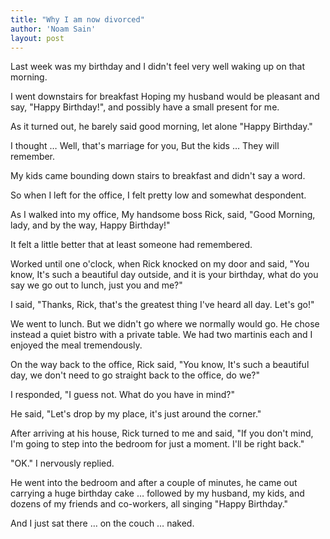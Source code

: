 ```yaml
---
title: "Why I am now divorced"
author: 'Noam Sain'
layout: post
---
```


Last week was my birthday and I didn't feel very well waking up on that morning.

I went downstairs for breakfast Hoping my husband would be pleasant and say, "Happy Birthday!", and possibly have a small present for me.

As it turned out, he barely said good morning, let alone "Happy Birthday."

I thought … Well, that's marriage for you, But the kids … They will remember.

My kids came bounding down stairs to breakfast and didn't say a word.

So when I left for the office, I felt pretty low and somewhat despondent.

As I walked into my office, My handsome boss Rick, said, "Good Morning, lady, and by the way, Happy Birthday!"

It felt a little better that at least someone had remembered.

Worked until one o'clock, when Rick knocked on my door and said, "You know, It's such a beautiful day outside, and it is your birthday, what do you say we go out to lunch, just you and me?"

I said, "Thanks, Rick, that's the greatest thing I've heard all day. Let's go!"

We went to lunch. But we didn't go where we normally would go. He chose instead a quiet bistro with a private table. We had two martinis each and I enjoyed the meal tremendously.

On the way back to the office, Rick said, "You know, It's such a beautiful day, we don't need to go straight back to the office, do we?"

I responded, "I guess not. What do you have in mind?"

He said, "Let's drop by my place, it's just around the corner."

After arriving at his house, Rick turned to me and said, "If you don't mind, I'm going to step into the bedroom for just a moment. I'll be right back."

"OK." I nervously replied.

He went into the bedroom and after a couple of minutes, he came out carrying a huge birthday cake … followed by my husband, my kids, and dozens of my friends and co-workers, all singing "Happy Birthday."

And I just sat there … on the couch … naked.